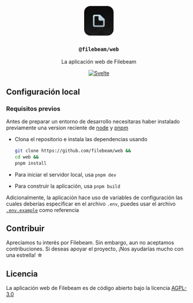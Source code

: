 <div align="center">
    <a href="https://filebeam.xyz">
        <img src="static/icons/any.png" title="Filebeam" alt="Icono de Filebeam"
        height="80" width="80">
    </a>
    <h3 align="center">
        <code>@filebeam/web</code>
    </h3>
    <p align="center">
        La aplicación web de Filebeam
    </p>
    <div align="center">
        <!-- todo: add more badges (maybe) -->
        <a href="https://svelte.dev/">
            <img alt="Svelte"
            src="https://img.shields.io/badge/svelte-FF3E00?style=flat-square&logo=svelte&logoColor=white" />
        </a>
    </div>
</div>

## Configuración local

### Requisitos previos

Antes de preparar un entorno de desarrollo necesitaras haber instalado
previamente una version reciente de
[node](https://nodejs.org/en/download/package-manager) y
[pnpm](https://pnpm.io/installation)

-   Clona el repositorio e instala las dependencias usando

    ```sh
    git clone https://github.com/filebeam/web &&
    cd web &&
    pnpm install
    ```

-   Para iniciar el servidor local, usa `pnpm dev`
-   Para construir la aplicación, usa `pnpm build`

Adicionalmente, la aplicación hace uso de variables de configuración las cuales
deberías especificar en el archivo `.env`, puedes usar el archivo
[`.env.example`](.env.example) como referencia

## Contribuir

Apreciamos tu interés por Filebeam. Sin embargo, aun no aceptamos
contribuciones. Si deseas apoyar el proyecto, ¡Nos ayudarías mucho con una
estrella! ☆

## Licencia

La aplicación web de Filebeam es de código abierto bajo la licencia
[AGPL-3.0](LICENSE)
